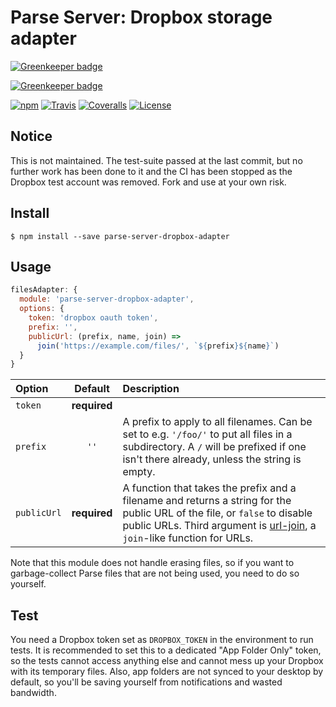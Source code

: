# Parse Server: Dropbox storage adapter

[![Greenkeeper badge](https://badges.greenkeeper.io/passcod/parse-server-dropbox-adapter.svg?token=d772cb7b8caf410b759799c296031b36f76b51a247b0009c6097822af450c69a&ts=1494892487299)](https://greenkeeper.io/)

[![Greenkeeper badge](https://badges.greenkeeper.io/passcod/parse-server-dropbox-adapter.svg)](https://greenkeeper.io/)

[![npm](https://img.shields.io/npm/v/parse-server-dropbox-adapter.svg?style=flat-square)](https://www.npmjs.com/package/parse-server-dropbox-adapter)
[![Travis](https://img.shields.io/travis/passcod/parse-server-dropbox-adapter.svg?style=flat-square)](https://travis-ci.org/passcod/parse-server-dropbox-adapter)
[![Coveralls](https://img.shields.io/coveralls/passcod/parse-server-dropbox-adapter.svg?style=flat-square)](https://coveralls.io/github/passcod/parse-server-dropbox-adapter)
[![License](https://img.shields.io/badge/license-ISC-blue.svg?style=flat-square)](https://spdx.org/licenses/ISC.html)

## Notice

This is not maintained. The test-suite passed at the last commit, but no
further work has been done to it and the CI has been stopped as the Dropbox
test account was removed. Fork and use at your own risk.

## Install

```
$ npm install --save parse-server-dropbox-adapter
```

## Usage

```js
filesAdapter: {
  module: 'parse-server-dropbox-adapter',
  options: {
    token: 'dropbox oauth token',
    prefix: '',
    publicUrl: (prefix, name, join) =>
      join('https://example.com/files/', `${prefix}${name}`)
  }
}
```

| Option | Default | Description |
|:-------|:-------:|:------------|
| `token` | **required** ||
| `prefix` | `''` | A prefix to apply to all filenames. Can be set to e.g. `'/foo/'` to put all files in a subdirectory. A `/` will be prefixed if one isn't there already, unless the string is empty. |
| `publicUrl` | **required** | A function that takes the prefix and a filename and returns a string for the public URL of the file, or `false` to disable public URLs. Third argument is [url-join](https://www.npmjs.com/package/url-join), a `join`-like function for URLs. |

Note that this module does not handle erasing files, so if you want to
garbage-collect Parse files that are not being used, you need to do so
yourself.

## Test

You need a Dropbox token set as `DROPBOX_TOKEN` in the environment to run
tests. It is recommended to set this to a dedicated "App Folder Only" token, so
the tests cannot access anything else and cannot mess up your Dropbox with its
temporary files. Also, app folders are not synced to your desktop by default,
so you'll be saving yourself from notifications and wasted bandwidth.
